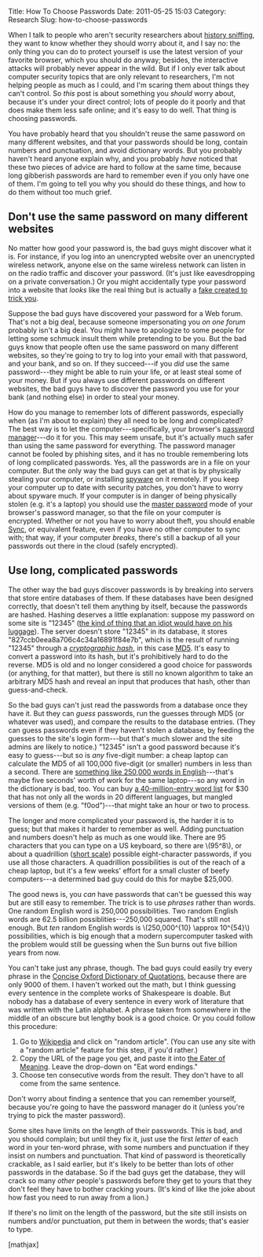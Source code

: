 Title: How To Choose Passwords
Date: 2011-05-25 15:03
Category: Research
Slug: how-to-choose-passwords

When I talk to people who aren't security researchers about
[history sniffing](/research/interactive-sniffing/), they want to know
whether they should worry about it, and I say no: the only thing you
can do to protect yourself is use the latest version of your favorite
browser, which you should do anyway; besides, the interactive attacks
will probably never appear in the wild. But if I only ever talk about
computer security topics that are only relevant to researchers, I'm
not helping people as much as I could, and I'm scaring them about
things they can't control. So *this* post is about something you
*should* worry about, because it's under your direct control; lots of
people do it poorly and that does make them less safe online; and it's
easy to do well. That thing is choosing passwords.

You have probably heard that you shouldn't reuse the same password on
many different websites, and that your passwords should be long,
contain numbers and punctuation, and avoid dictionary words. But you
probably haven't heard anyone explain why, and you probably *have*
noticed that these two pieces of advice are hard to follow at the same
time, because long gibberish passwords are hard to remember even if
you only have one of them. I'm going to tell you why you should do
these things, and how to do them without too much grief.

## Don't use the same password on many different websites

No matter how good your password is, the bad guys might discover what
it is. For instance, if you log into an unencrypted website over an
unencrypted wireless network, anyone else on the same wireless network
can listen in on the radio traffic and discover your password. (It's
just like eavesdropping on a private conversation.) Or you might
accidentally type your password into a website that *looks* like the
real thing but is actually a
[fake created to trick you](http://en.wikipedia.org/wiki/Phishing).

Suppose the bad guys have discovered your password for a Web forum.
That's not a big deal, because someone impersonating you *on one
forum* probably isn't a big deal. You might have to apologize to some
people for letting some schmuck insult them while pretending to be
you.  But the bad guys know that people often use the same password on
many different websites, so they're going to try to log into your
email with that password, and your bank, and so on. If they
succeed---if you *did* use the same password---they might be able to
ruin your life, or at least steal some of your money. But if you
always use different passwords on different websites, the bad guys
have to discover the password you use for your bank (and nothing else)
in order to steal your money.

How do you manage to remember lots of different passwords, especially
when (as I'm about to explain) they all need to be long and
complicated?  The best way is to let the computer---specifically, your
browser's
[password manager](http://support.mozilla.com/en-US/kb/Remembering%20passwords)---do
it for you. This may seem unsafe, but it's actually much safer than
using the same password for everything. The password manager cannot be
fooled by phishing sites, and it has no trouble remembering lots of
long complicated passwords. Yes, all the passwords are in a file on
your computer. But the only way the bad guys can get at that is by
physically stealing your computer, or installing
[spyware](http://en.wikipedia.org/wiki/Spyware) on it remotely. If you
keep your computer up to date with security patches, you don't have to
worry about spyware much. If your computer is in danger of being
physically stolen (e.g. it's a laptop) you should use the
[master password](http://support.mozilla.com/en-US/kb/Protecting%20stored%20passwords%20using%20a%20master%20password)
mode of your browser's password manager, so that the file on your
computer is encrypted. Whether or not you have to worry about theft,
you should enable
[Sync](http://support.mozilla.com/en-US/kb/what-firefox-sync), or
equivalent feature, even if you have no other computer to sync with;
that way, if your computer *breaks*, there's still a backup of all
your passwords out there in the cloud (safely encrypted).

## Use long, complicated passwords

The other way the bad guys discover passwords is by breaking into
servers that store entire databases of them. If these databases have
been designed correctly, that doesn't tell them anything by itself,
because the passwords are hashed. Hashing deserves a little
explanation: suppose my password on some site is "12345"
([the kind of thing that an idiot would have on his luggage](http://www.imdb.com/title/tt0094012/quotes?qt0535097)). The
server doesn't store "12345" in its database, it stores
"827ccb0eea8a706c4c34a16891f84e7b", which is the result of running
"12345" through a
*[cryptographic hash](http://en.wikipedia.org/wiki/Cryptographic_hash_function)*,
in this case [MD5](http://en.wikipedia.org/wiki/MD5). It's easy to
convert a password into its hash, but it's prohibitively hard to do
the reverse.  MD5 is old and no longer considered a good choice for
passwords (or anything, for that matter), but there is still no known
algorithm to take an arbitrary MD5 hash and reveal an input that
produces that hash, other than guess-and-check.

So the bad guys can't just read the passwords from a database once
they have it. But they can *guess* passwords, run the guesses through
MD5 (or whatever was used), and compare the results to the database
entries.  (They can guess passwords even if they haven't stolen a
database, by feeding the guesses to the site's login form---but that's
much slower and the site admins are likely to notice.) "12345" isn't a
good password because it's easy to guess---but so is *any* five-digit
number: a cheap laptop can calculate the MD5 of all 100,000 five-digit
(or smaller) numbers in less than a second. There are
[something like 250,000 words in English](http://oxforddictionaries.com/page/93)---that's
maybe five seconds' worth of work for the same laptop---so any word in
the dictionary is bad, too. You can buy
[a 40-million-entry word list](http://www.openwall.com/wordlists/) for
$30 that has not only all the words in 20 different languages, but
mangled versions of them (e.g.  "f0od")---that might take an hour or
two to process.

The longer and more complicated your password is, the harder it is to
guess; but that makes it harder to remember as well. Adding
punctuation and numbers doesn't help as much as one would like. There
are 95 characters that you can type on a US keyboard, so there are
\\(95^8\\), or about a quadrillion
([short scale](http://en.wikipedia.org/wiki/Long_and_short_scales))
possible eight-character passwords, if you use all those characters. A
quadrillion possibilities is out of the reach of a cheap laptop, but
it's a few weeks' effort for a small cluster of beefy computers---a
determined bad guy could do this for maybe $25,000.

The good news is, you *can* have passwords that can't be guessed this
way but are still easy to remember. The trick is to use *phrases*
rather than words. One random English word is 250,000
possibilities. Two random English words are 62.5 billion
possiblities---250,000 squared.  That's still not enough. But *ten*
random English words is \\(250,000^{10} \approx 10^{54}\\)
possibilities, which is big enough that a modern supercomputer tasked
with the problem would still be guessing when the Sun burns out five
billion years from now.

You can't take just any phrase, though. The bad guys could easily try
every phrase in the
[Concise Oxford Dictionary of Quotations](http://ukcatalogue.oup.com/product/academic/reference/encyclopaedias/quotations/9780199567072.do),
because there are only 9000 of them. I haven't worked out the math,
but I think guessing every sentence in the complete works of
Shakespeare is doable. But nobody has a database of every sentence in
every work of literature that was written with the Latin alphabet. A
phrase taken from somewhere in the middle of an obscure but lengthy
book is a good choice.  Or you could follow this procedure:

1. Go to [Wikipedia](http://en.wikipedia.org/) and click on "random
   article". (You can use any site with a "random article" feature for this
   step, if you'd rather.)
1. Copy the URL of the page you get, and paste it into [the Eater of
   Meaning](http://www.crummy.com/software/eater/). Leave the drop-down on
   "Eat word endings."
1. Choose ten consecutive words from the result. They don't have to all
   come from the same sentence.

Don't worry about finding a sentence that you can remember yourself,
because you're going to have the password manager do it (unless you're
trying to pick the master password).

Some sites have limits on the length of their passwords. This is bad,
and you should complain; but until they fix it, just use the first
*letter* of each word in your ten-word phrase, with some numbers and
punctuation if they insist on numbers and punctuation. That kind of
password is theoretically crackable, as I said earlier, but it's
likely to be better than lots of other passwords in the database. So
if the bad guys get the database, they will crack so many *other*
people's passwords before they get to yours that they don't feel they
have to bother cracking yours. (It's kind of like the joke about how
fast you need to run away from a lion.)

If there's no limit on the length of the password, but the site still
insists on numbers and/or punctuation, put them in between the words;
that's easier to type.

[mathjax]
